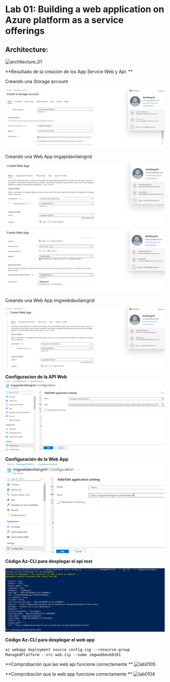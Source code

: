 # Lab 01: Building a web application on Azure platform as a service offerings

## Architecture:

![architecture_01](ZZ-lab/architecture_01.png)

**Resultado de la creación de los App Service Web y Api: **

Creando una Storage account

![Captura](ZZ-lab/Captura.PNG)


Creando una Web App imgapidavilaingrid

![Captura](ZZ-lab/Captura1.PNG)


![Captura2](ZZ-lab/Captura2.PNG)


Creando una Web App imgwebdavilaingrid

![Captura2](ZZ-lab/Captura3.PNG)


**Configuracion de la API Web**
![Captura4](ZZ-lab/Captura4.PNG)


**Configuración de la Web App**
![Captura5](ZZ-lab/Captura5.PNG)


**Código Az-CLI para desplegar el api rest**

![Captura5](ZZ-lab/Captura6.PNG)



**Código Az-CLI para desplegar el web app**

``` 
az webapp deployment source config-zip --resource-group ManagedPlatform --src web.zip --name imgwebbmvb0101
```


**Comprobación que las web api funcione correctamente **
![lab0105](ZZ-lab/lab0105.png)

**Comprobación que la web app funcione correctamente **
![lab0104](ZZ-lab/lab0104.png)

